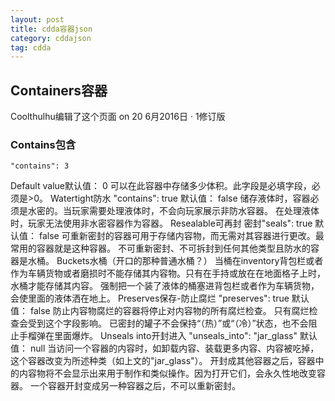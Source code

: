 ```yaml
---
layout: post
title: cdda容器json
category: cddajson
tag: cdda
---
```

## Containers容器
Coolthulhu编辑了这个页面 on 20 6月2016日 · 1修订版
### Contains包含
```
"contains": 3
```
Default value默认值： 0
可以在此容器中存储多少体积。此字段是必填字段，必须是>0。
Watertight防水
"contains": true
默认值： false
储存液体时，容器必须是水密的。当玩家需要处理液体时，不会向玩家展示非防水容器。 在处理液体时，玩家无法使用非水密容器作为容器。
Resealable可再封
密封"seals": true
默认值： false
可重新密封的容器可用于存储内容物，而无需对其容器进行更改。最常用的容器就是这种容器。
不可重新密封、不可拆封到任何其他类型且防水的容器是水桶。
Buckets水桶（开口的那种普通水桶？）
当桶在inventory背包栏或者作为车辆货物或者磨损时不能存储其内容物。只有在手持或放在在地面格子上时，水桶才能存储其内容。
强制把一个装了液体的桶塞进背包栏或者作为车辆货物，会使里面的液体洒在地上。
Preserves保存-防止腐烂
"preserves": true
默认值： false
防止内容物腐烂的容器将停止对内容物的所有腐烂检查。
只有腐烂检查会受到这个字段影响。 已密封的罐子不会保持“（热）”或“（冷）”状态，也不会阻止手榴弹在里面爆炸。
Unseals into开封进入
"unseals_into": "jar_glass"
默认值： null
当访问一个容器的内容时，如卸载内容、装载更多内容、内容被吃掉，这个容器改变为所述种类（如上文的"jar_glass"）。
开封成其他容器之后，容器中的内容物将不会显示出来用于制作和类似操作。因为打开它们，会永久性地改变容器。
一个容器开封变成另一种容器之后，不可以重新密封。
